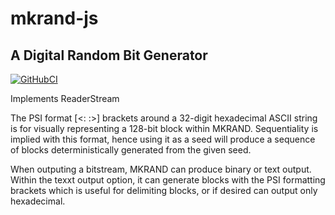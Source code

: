 # mkrand-js
## A Digital Random Bit Generator

[![GitHubCI](https://github.com/unozerocode/mkrand-js/workflows/Node%20CI/badge.svg)](https://github.com/unozerocode/mkrand-js/actions?query=workflow%3A%22Node+CI%22)

Implements ReaderStream

The PSI format [<: :>] brackets around a 32-digit hexadecimal ASCII string is for visually representing a 128-bit block within MKRAND. Sequentiality is implied with this format, hence using it as a seed will produce a sequence of blocks deterministically generated from the given seed. 

When outputing a bitstream, MKRAND can produce binary or text output. Within the texxt output option, it can generate blocks with the PSI formatting brackets which is useful for delimiting blocks, or if desired can output only hexadecimal.
